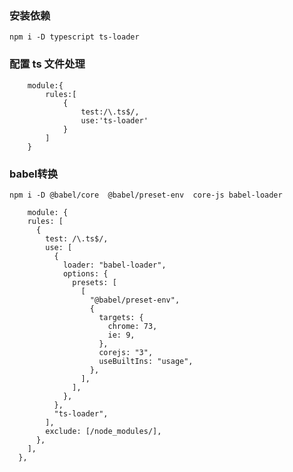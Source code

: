 ### 安装依赖

`npm i -D typescript ts-loader`

### 配置 ts 文件处理

```
    module:{
        rules:[
            {
                test:/\.ts$/,
                use:'ts-loader'
            }
        ]
    }

```

### babel转换
`npm i -D @babel/core  @babel/preset-env  core-js babel-loader` 
```
    module: {
    rules: [
      {
        test: /\.ts$/,
        use: [
          {
            loader: "babel-loader",
            options: {
              presets: [
                [
                  "@babel/preset-env",
                  {
                    targets: {
                      chrome: 73,
                      ie: 9,
                    },
                    corejs: "3",
                    useBuiltIns: "usage",
                  },
                ],
              ],
            },
          },
          "ts-loader",
        ],
        exclude: [/node_modules/],
      },
    ],
  },

```
